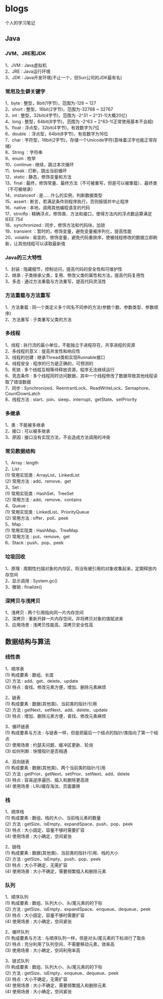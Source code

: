 # blogs  
个人的学习笔记  

## Java
### JVM、JRE和JDK  
1、JVM : Java虚拟机  
2、JRE : Java运行环境  
3、JDK : Java开发环境(不止一个，但Sun公司的JDK最有名)

### 常用及生僻关键字  
1、byte : 整型，8bit(1字节)，范围为-128 ~ 127  
2、short : 整型，16bit(2字节)，范围为-32768 ~ 32767  
3、int : 整型，32bit(4字节)，范围为 -2^31 ~ 2^31-1(大概20亿)  
4、long : 整型，64bit(8字节)，范围为 -2^63 ~ 2^63-1(正常使用基本不会超)  
5、float : 浮点型，32bit(4字节)，有效数字为7位  
6、double ：浮点型，64bit(8字节)，有些数字为16位  
7、char : 字符型，16bit(2字节)，存储一个Unicode字符(意味着汉字也能正常存储)  
8、String ：字符串  
9、enum : 枚举  
10、continue : 继续，跳过本次循环  
11、break : 打断，跳出当前循环  
12、static : 静态，修饰变量和方法  
13、final : 最终，修饰常量、最终方法（不可被重写，但是可以被重载）、最终类（不可被继承）  
14、instanceof : 是……什么的实例，判断数据类型  
15、assert : 断言，若满足条件则程序执行，否则报错并中止程序  
16、native : 本地，调用其他编程语言的代码  
17、strictfp : 精确浮点，修饰类、方法和接口，使得方法内的浮点数运算满足 IEEE 754   
18、synchronized : 同步，修饰方法和代码块，加锁  
19、transient ：暂时的，修饰变量，避免变量被序列化，提高性能   
20、volatile : 易变的，修饰变量，避免代码重排序，使被线程修改的数据立即刷新，让其他线程可以读取最新值

### Java的三大特性  
1、封装 : 隐藏细节，控制访问，提高代码的安全性和可维护性  
2、继承 : 子类继承父类，复用、修改父类的属性和方法，提高代码复用性  
3、多态 : 通过方法重载与方法重写，提高代码灵活性  

### 方法重载与方法重写  
1、方法重载 : 同一个类定义多个同名不同参的方法(参数个数、参数类型、参数顺序)  
2、方法重写 : 子类重写父类的方法

### 多线程  
1、线程 : 执行流的最小单位，不能独立于进程存在，共享进程的资源  
2、多线程的意义 : 提高并发性和响应性  
3、线程的创建 : 继承Thread类和实现Runnable接口  
4、线程安全 : 程序的行为是正确的，可预测的  
5、死锁 : 多个线程互相等待释放资源，程序无法继续运行  
6、竞态条件 : 多个线程同时访问数据，其中一个线程修改了数据导致其他线程读取了错误数据  
7、同步 : Synchronized、ReentrantLock、ReadWriteLock、Semaphore、CountDownLatch  
8、线程方法 : start、join、sleep、interrupt、getState、setPriority

### 多继承  
1、类 : 不能被多继承  
2、接口 : 可以被多继承  
3、原因 : 接口没有实现方法，不会造成方法调用的冲突

### 常见数据结构  
1、Array : length  
2、List :   
(1) 常用实现类 : ArrayList、LinkedList    
(2) 常用方法 : add、remove、get    
3、Set :   
(1) 常用实现类 : HashSet、TreeSet   
(2) 常用方法 : add、remove、contains     
4、Queue :  
(1) 常用实现类 : LinkedList、PriorityQueue    
(2) 常用方法 : offer、poll、peek   
5、Map :  
(1) 常用实现类 : HashMap、TreeMap    
(2) 常用方法 : put、remove、get   
6、Stack : push、pop、peek

### 垃圾回收  
1、原理 : 周期性扫描对象的内存区，将没有被引用的对象收集起来，定期释放内存空间  
2、显示调用 : System.gc()  
3、撤销 : finalize()  

### 深拷贝与浅拷贝
1、浅拷贝 : 两个引用指向同一片内存空间  
2、深拷贝 : 重新开辟一片内存空间，并将拷贝对象的值赋进来  
3、应用场景 : 浅拷贝性能高，深拷贝安全性高

## 数据结构与算法
### 线性表
1、顺序表  
(1) 构成要素 : 数组、长度  
(2) 方法 : add、get、delete、update  
(3) 特点 : 查找、修改元素方便，增加、删除元素麻烦  

2、链表  
(1) 构成要素 : 数据(其他类)、当前类的指针/引用  
(2) 方法 : getNext、setNext、add、delete、update  
(3) 特点 : 增加、删除元素方便，查找、修改元素麻烦  

3、循环链表  
(1) 构成要素与方法 : 与链表一样，但是把最后一个结点的指针/类指向了第一个结点  
(2) 使用场景 : 约瑟夫问题、缓冲区更新、轮询  
(3) 如何判断 : 快慢指针是否相遇  

4、双向链表  
(1) 构成要素 : 数据(其他类)、两个当前类的指针/引用  
(2) 方法 : getPrior、getNext、setPrior、setNext、add、delete  
(3) 特点 : 容易逆序遍历、插入和删除更高效  
(4) 使用场景 : LRU缓存淘汰、页面置换  

### 栈
1、顺序栈  
(1) 构成要素 : 数组、栈的大小、当前栈元素的数量  
(2)  方法 : getSize、isEmpty、expandSpace、push、pop、peek  
(3) 特点 : 大小固定，容量不够时需要扩容  
(4) 使用场景 : 大小确定，空间紧张

2、链栈  
(1) 构成要素 : 数据(其他类)、当前类的指针/引用、栈的大小  
(2) 方法 : getSize、isEmpty、push、pop、peek  
(3) 特点 : 大小不确定，无需扩容  
(4) 使用场景 : 大小不确定，需要频繁插入和删除元素  

### 队列
1、顺序队列  
(1) 构成要素 : 数组、队列大小、头/尾元素的的下标  
(2) 方法 : getSize、isEmpty、expandSpace、enqueue、dequeue、peek  
(3) 特点 : 大小固定，容量不够时需要扩容  
(4) 使用场景 : 大小确定，空间紧张  

2、循环队列  
(1) 构成要素与方法 : 与顺序队列一样，但是对头/尾元素的下标进行了取余  
(2) 特点 : 充分利用了队列空间，不需要移动元素，效率高  
(3) 使用场景 : 大小确定，空间利用率高  

3、链式队列  
(1) 构成要素 : 数组、队列大小、头/尾元素的的下标   
(2) 方法 : getSize、isEmpty、enqueue、dequeue、peek  
(3) 特点 : 大小不确定，无需扩容  
(4) 使用场景 : 大小不确定，需要频繁插入和删除元素  
(4) 使用场景 : 大小确定，空间紧张  
